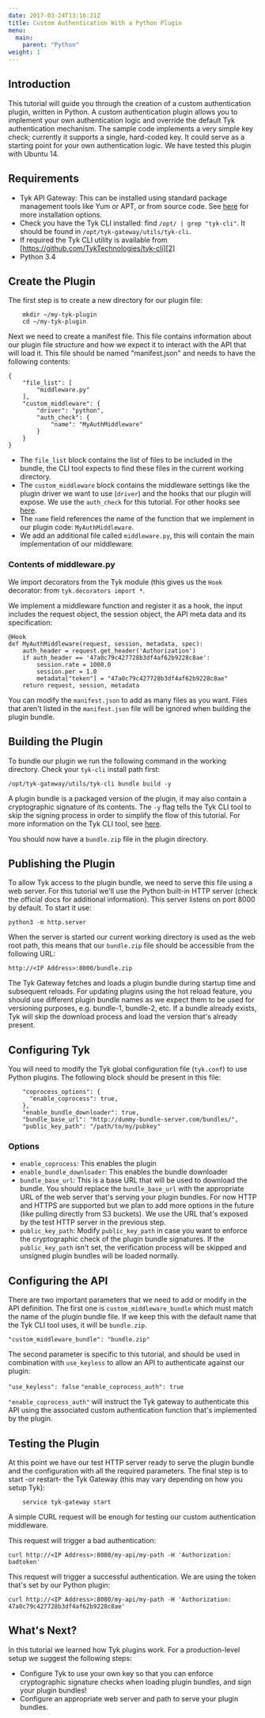 ```yaml
---
date: 2017-03-24T13:16:21Z
title: Custom Authentication With a Python Plugin
menu:
  main:
    parent: "Python"
weight: 1 
---
```


## <a name="introduction"></a>Introduction
This tutorial will guide you through the creation of a custom authentication plugin, written in Python.
A custom authentication plugin allows you to implement your own authentication logic and override the default Tyk authentication mechanism. The sample code implements a very simple key check; currently it supports a single, hard-coded key. It could serve as a starting point for your own authentication logic. We have tested this plugin with Ubuntu 14.

## <a name="requirements"></a>Requirements

* Tyk API Gateway: This can be installed using standard package management tools like Yum or APT, or from source code. See [here][1] for more installation options.
* Check you have the Tyk CLI installed: find `/opt/ | grep "tyk-cli"`. It should be found in `/opt/tyk-gateway/utils/tyk-cli`.
* If required the Tyk CLI utility is available from [https://github.com/TykTechnologies/tyk-cli][2]
* Python 3.4

## <a name="create-plugin"></a>Create the Plugin
The first step is to create a new directory for our plugin file:

```{.copyWrapper}
    mkdir ~/my-tyk-plugin
    cd ~/my-tyk-plugin
```

Next we need to create a manifest file. This file contains information about our plugin file structure and how we expect it to interact with the API that will load it.
This file should be named "manifest.json" and needs to have the following contents:

```{.copyWrapper}
{
    "file_list": [
        "middleware.py"
    ],
    "custom_middleware": {
        "driver": "python",
        "auth_check": {
            "name": "MyAuthMiddleware"
        }
    }
}
```

* The `file_list` block contains the list of files to be included in the bundle, the CLI tool expects to find these files in the current working directory.
* The `custom_middleware` block contains the middleware settings like the plugin driver we want to use (`driver`) and the hooks that our plugin will expose. We use the `auth_check` for this tutorial. For other hooks see [here][4].
* The `name` field references the name of the function that we implement in our plugin code: `MyAuthMiddleware`.
* We add an additional file called `middleware.py`, this will contain the main implementation of our middleware.

### Contents of middleware.py

We import decorators from the Tyk module (this gives us the `Hook` decorator:
from `tyk.decorators import *`.

We implement a middleware function and register it as a hook, the input includes the request object, the session object, the API meta data and its specification:

```
@Hook
def MyAuthMiddleware(request, session, metadata, spec):
    auth_header = request.get_header('Authorization')
    if auth_header == '47a0c79c427728b3df4af62b9228c8ae':
        session.rate = 1000.0
        session.per = 1.0
        metadata["token"] = "47a0c79c427728b3df4af62b9228c8ae"
    return request, session, metadata
```


You can modify the `manifest.json` to add as many files as you want. Files that aren't listed in the `manifest.json` file will be ignored when building the plugin bundle.

## <a name="building"></a>Building the Plugin

To bundle our plugin we run the following command in the working directory. Check your `tyk-cli` install path first:

`/opt/tyk-gateway/utils/tyk-cli bundle build -y`

A plugin bundle is a packaged version of the plugin, it may also contain a cryptographic signature of its contents. The `-y` flag tells the Tyk CLI tool to skip the signing process in order to simplify the flow of this tutorial. For more information on the Tyk CLI tool, see [here][3].

You should now have a `bundle.zip` file in the plugin directory.

## <a name="publish"></a>Publishing the Plugin

To allow Tyk access to the plugin bundle, we need to serve this file using a web server. For this tutorial we'll use the Python built-in HTTP server (check the official docs for additional information). This server listens on port 8000 by default. To start it use:

`python3 -m http.server`

When the server is started our current working directory is used as the web root path, this means that our `bundle.zip` file should be accessible from the following URL:

`http://<IP Address>:8000/bundle.zip`

The Tyk Gateway fetches and loads a plugin bundle during startup time and subsequent reloads. For updating plugins using the hot reload feature, you should use different plugin bundle names as we expect them to be used for versioning purposes, e.g. bundle-1, bundle-2, etc.
If a bundle already exists, Tyk will skip the download process and load the version that's already present.

## <a name="configure"></a>Configuring Tyk

You will need to modify the Tyk global configuration file (`tyk.conf`) to use Python plugins. The following block should be present in this file:

```{.copyWrapper}
    "coprocess_options": {
      "enable_coprocess": true,
    },
    "enable_bundle_downloader": true,
    "bundle_base_url": "http://dummy-bundle-server.com/bundles/",
    "public_key_path": "/path/to/my/pubkey"
```

### Options

* `enable_coprocess`: This enables the plugin
* `enable_bundle_downloader`: This enables the bundle downloader
* `bundle_base_url`: This is a base URL that will be used to download the bundle. You should replace the `bundle_base_url` with the appropriate URL of the web server that's serving your plugin bundles. For now HTTP and HTTPS are supported but we plan to add more options in the future (like pulling directly from S3 buckets). We use the URL that's exposed by the test HTTP server in the previous step.
* `public_key_path`: Modify `public_key_path` in case you want to enforce the cryptographic check of the plugin bundle signatures. If the `public_key_path` isn't set, the verification process will be skipped and unsigned plugin bundles will be loaded normally.

## <a name="configure-api"></a>Configuring the API

There are two important parameters that we need to add or modify in the API definition.
The first one is `custom_middleware_bundle` which must match the name of the plugin bundle file. If we keep this with the default name that the Tyk CLI tool uses, it will be `bundle.zip`.

`"custom_middleware_bundle": "bundle.zip"`

The second parameter is specific to this tutorial, and should be used in combination with `use_keyless` to allow an API to authenticate against our plugin:

`"use_keyless": false`
`"enable_coprocess_auth": true`

`"enable_coprocess_auth"` will instruct the Tyk gateway to authenticate this API using the associated custom authentication function that's implemented by the plugin.

## <a name="testing"></a>Testing the Plugin

At this point we have our test HTTP server ready to serve the plugin bundle and the configuration with all the required parameters.
The final step is to start -or restart- the Tyk Gateway (this may vary depending on how you setup Tyk):

```{.copyWrapper}
    service tyk-gateway start
```


A simple CURL request will be enough for testing our custom authentication middleware.

This request will trigger a bad authentication:

```{.copyWrapper}
curl http://<IP Address>:8080/my-api/my-path -H 'Authorization: badtoken'
```

This request will trigger a successful authentication. We are using the token that's set by our Python plugin:

```{.copyWrapper}
curl http://<IP Address>:8080/my-api/my-path -H 'Authorization: 47a0c79c427728b3df4af62b9228c8ae'
```


## <a name="next"></a>What's Next?

In this tutorial we learned how Tyk plugins work. For a production-level setup we suggest the following steps:

* Configure Tyk to use your own key so that you can enforce cryptographic signature checks when loading plugin bundles, and sign your plugin bundles!
* Configure an appropriate web server and path to serve your plugin bundles.























[1]: https://tyk.io/docs/get-started/with-tyk-on-premise/installation/
[2]: https://github.com/TykTechnologies/tyk-cli
[3]: https://tyk.io/docs/customise-tyk/plugins/rich-plugins/plugin-bundles/#using-the-bundler-tool
[4]: https://tyk.io/docs/customise-tyk/plugins/rich-plugins/rich-plugins-work/#coprocess-dispatcher-hooks


